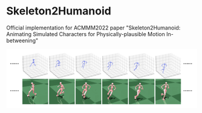# Skeleton2Humanoid

Official implementation for ACMMM2022 paper "Skeleton2Humanoid: Animating Simulated Characters for
Physically-plausible Motion In-betweening"


![Skeleton2Humanoid](images/inbetween_sample.png)
